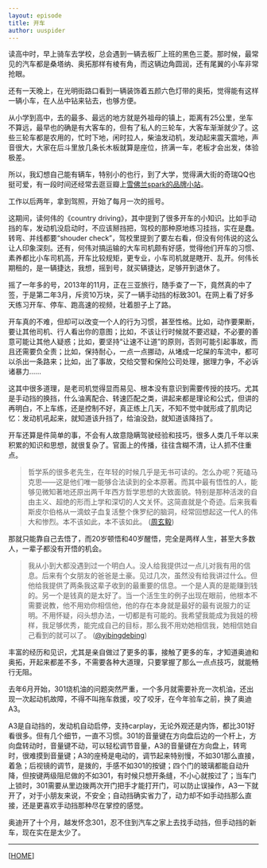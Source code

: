 ```yaml
---
layout: episode
title: 开车
author: uuspider
---
```

读高中时，早上骑车去学校，总会遇到一辆去板厂上班的黑色三菱。那时候，最常见的汽车都是桑塔纳、奥拓那样有棱有角，而这辆边角圆润，还有尾翼的小车非常抢眼。

还有一天晚上，在光明街路口看到一辆装饰着五颜六色灯带的奥拓，觉得能有这样一辆小车，在人丛中钻来钻去，也够方便。

从小学到高中，去的最多、最远的地方就是外祖母的镇上，距离有25公里，坐车不算远，最早也的确是有大客车的，但有了私人的三轮车，大客车渐渐就少了。这些三轮车都是农用的，忙时下地，闲时拉人，柴油发动机，发动起来震天震地，声音很大，大家在后斗里放几条长木板就算是座位，挤满一车，老板才会出发，体验极差。

所以，我幻想自己能有辆车，特别小的也行，到了大学，觉得满大街的奇瑞QQ也挺可爱，有一段时间还经常去逛豆瓣上[雪佛兰spark的品牌小站][ref02]。

工作以后两年，拿到驾照，开始了每月一次的摇号。

这期间，读何伟的《country driving》，其中提到了很多开车的小知识。比如手动挡的车，发动机没启动时，不应该掰挡把，驾校的那种原地练习挂挡，实在是蠢。转弯、并线都要“shouder check”，驾校里提到了要左右看，但没有何伟说的这么让人印象深刻。还有，何伟对搞运输的大车司机颇有好感，觉得他们开车的习惯、素养都比小车司机高，开车比较规矩，更专业，小车司机就是瞎开、乱开。何伟长期租的，是一辆捷达，我想，摇到号，就买辆捷达，足够开到退休了。

摇了一年多的号，2013年的11月，正在三亚旅行，随手查了一下，竟然真的中了签，于是第二年3月，斥资10万块，买了一辆手动挡的标致301。在网上看了好多天练习开车、停车、跑高速的视频，壮着胆子上了路。

开车真的不难，但却可以改变一个人的行为习惯，甚至性格。比如，动作要果断，要让其他司机、行人看出你的意图；比如，不该让行时候就不要迟疑，不必要的善意可能让其他人疑惑；比如，要坚持“让速不让道”的原则，否则可能引起事故，而且还需要负全责；比如，保持耐心，一点一点挪动，从堵成一坨屎的车流中，都可以杀出一条路来；比如，出了事故，交给交警和保险公司处理，据理力争，不必诉诸暴力……

这其中很多道理，是老司机觉得显而易见、根本没有意识到需要传授的技巧。尤其是手动挡的换挡，什么油离配合、转速匹配之类，讲起来都是理论和公式，但讲的再明白，不上车练，还是控制不好，真正练上几天，不知不觉中就形成了肌肉记忆：发动机吼起来，就知道该升挡了，给油没劲，就知道该降挡了。

开车还算是件简单的事，不会有人故意隐瞒驾驶经验和技巧，很多人类几千年以来积累的知识和思想，就很复杂了。官面上的传播，往往含糊不清，让人抓不住重点。

> 哲学系的很多老先生，在年轻的时候几乎是无书可读的。怎么办呢？死磕马克思——这是他们唯一能够合法读到的全本原著。而其中最有悟性的人，能够见微知著地还原出两千年西方哲学思想的大致面貌。特别是那种活泼的自由主义、超绝的形而上学和深切的人文关怀。这简直就是个奇迹。后来我看斯皮尔伯格从一滴蚊子血复活整个侏罗纪的脑洞，经常回想起这一代人的伟大和惨烈。本不该如此，本不该如此。 ([周玄毅][ref03])

那就只能靠自己去悟了，而20岁顿悟和40岁醒悟，完全是两样人生，甚至大多数人，一辈子都没有开悟的机会。

> 我从小到大都没遇到过一个明白人。没人给我提供过一点儿对我有用的信息。后来有个女朋友的爸爸是土豪。见过几次，虽然没有给我讲过什么。但他给我提供了两条我这辈子收到的最重要的信息。一个是人真的是能赚到钱的。另一个是钱真的是太好了。当一个活生生的例子出现在眼前，他根本不需要说教，他不用劝你相信他，他的存在本身就是最好的最有说服力的证明。不用怀疑，闷头想办法，一切都是有可能的。我希望我能成为我娃的榜样，我足够优秀，能完成自己的目标，那么我不用劝她相信我，她相信她自己看到的就可以了。 ([@yibingdebing][ref01])

丰富的经历和见识，尤其是亲自做过了更多的事，接触了更多的车，才知道奥迪和奥拓，开起来都差不多，不需要各种大道理，只要掌握了那么一点点技巧，就能畅行无阻。

去年6月开始，301烧机油的问题突然严重，一个多月就需要补充一次机油，还出现一次起动机故障，不得不叫拖车救援，咬了咬牙，在今年验车之前，换了奥迪A3。

A3是自动挡的，发动机自动启停，支持carplay，无论外观还是内饰，都比301好看很多。但有几个细节，一直不习惯。301的音量键在方向盘后边的一个杆上，方向盘转动时，音量键不动，可以轻松调节音量，A3的音量键在方向盘上，转弯时，很难摸到音量键；A3的座椅是电动的，调节起来特别慢，不如301那么直接，着急；后视镜的调节，是拨的，手感不如301的按键；四个门的玻璃都能自动升降，但按键两级阻尼做的不如301，有时候只想开条缝，不小心就按过了；当车门上锁时，301需要从里边拨两次开门把手才能打开门，可以防止误操作，A3一下就开了，对于小朋友来说，不安全；自动挡确实省力了，动力却不如手动挡那么直接，还是更喜欢手动挡那种尽在掌控的感觉。

奥迪开了十个月，越发怀念301，忍不住到汽车之家上去找手动挡，但手动挡的新车，现在实在是太少了。

***

[[HOME][episode]]

[episode]:http://about.uuspider.com/2019/06/02/episodeindex.html
[ref01]:https://twitter.com/yibingdebing/status/1461718011610501124
[ref02]:https://site.douban.com/sparkmyself
[ref03]:https://weibo.com/u/2501511785

